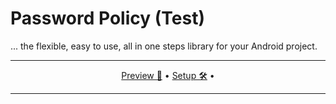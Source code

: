 # Password Policy (Test)

... the flexible, easy to use, all in one steps library for your Android project.

-------

<p align="center">
    <a href="#preview">Preview 🚀</a> &bull;
    <a href="#setup">Setup 🛠️</a> &bull;
</p>

-------